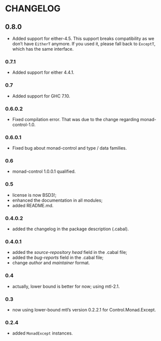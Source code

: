 # CHANGELOG

## 0.8.0

- Added support for either-4.5. This support breaks compatibility as we don’t have `EitherT`
  anymore. If you used it, please fall back to `ExceptT`, which has the same interface.

### 0.7.1

- Added support for either 4.4.1.

### 0.7

- Added support for GHC 7.10.

### 0.6.0.2

- Fixed compilation error. That was due to the change regarding
monad-control-1.0.

### 0.6.0.1

- Fixed bug about monad-control and type / data families.

### 0.6

- monad-control 1.0.0.1 qualified.

### 0.5

- license is now BSD3!;
- enhanced the documentation in all modules;
- added README.md.

### 0.4.0.2

- added the changelog in the package description (.cabal).

### 0.4.0.1

- added the *source-repository head* field in the .cabal file;
- added the *bug-reports* field in the .cabal file;
- change *author* and *maintainer* format.

### 0.4

- actually, lower bound is better for now; using mtl-2.1.

### 0.3

- now using lower-bound mtl’s version 0.2.2.1 for Control.Monad.Except.

### 0.2.4

- added `MonadExcept` instances.
